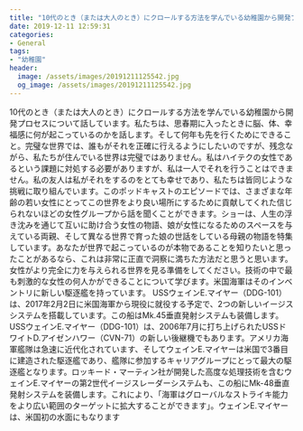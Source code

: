 ```yaml
---
title: "10代のとき（または大人のとき）にクロールする方法を学んでいる幼稚園から開発プロセスについて話しています。"
date: 2019-12-11 12:59:31
categories:
- General
tags:
- "幼稚園"
header:
  image: /assets/images/20191211125542.jpg
  og_image: /assets/images/20191211125542.jpg
---
```


10代のとき（または大人のとき）にクロールする方法を学んでいる幼稚園から開発プロセスについて話しています。私たちは、思春期に入ったときに脳、体、幸福感に何が起こっているのかを話します。そして何年も先を行くためにできること。完璧な世界では、誰もがそれを正確に行えるようにしたいのですが、残念ながら、私たちが住んでいる世界は完璧ではありません。私はハイテクの女性であるという課題に対処する必要がありますが、私は一人でそれを行うことはできません。私の友人は私がそれをするのをとても幸せであり、私たちは皆同じような挑戦に取り組んでいます。このポッドキャストのエピソードでは、さまざまな年齢の若い女性にとってこの世界をより良い場所にするために貢献してくれた信じられないほどの女性グループから話を聞くことができます。ショーは、人生の浮き沈みを通じて互いに助け合う女性の物語、娘が女性になるためのスペースを与えている両親、そして異なる世界で育った娘の世話をしている母親の物語を特集しています。あなたが世界で起こっているのが本物であることを知りたいと思ったことがあるなら、これは非常に正直で洞察に満ちた方法だと思うと思います。女性がより完全に力を与えられる世界を見る準備をしてください。技術の中で最も刺激的な女性の何人かができることについて学びます。米国海軍はそのインベントリに新しい駆逐艦を持っています。 USSウェインE.マイヤー（DDG-101）は、2017年2月2日に米国海軍から現役に就役する予定で、2つの新しいイージスシステムを搭載しています。この船はMk.45垂直発射システムも装備します。 USSウェインE.マイヤー（DDG-101）は、2006年7月に打ち上げられたUSSドワイトD.アイゼンハワー（CVN-71）の新しい後継機でもあります。アメリカ海軍艦隊は急速に近代化されています、そしてウェインE.マイヤーは米国で3番目に建造された駆逐艦であり、艦隊に参加するキャリアグループにとって最大の駆逐艦となります。ロッキード・マーティン社が開発した高度な処理技術を含むウェインE.マイヤーの第2世代イージスレーダーシステムも、この船にMk-48垂直発射システムを装備します。これにより、「海軍はグローバルなストライキ能力をより広い範囲のターゲットに拡大することができます」。ウェインE.マイヤーは、米国初の水面にもなります
